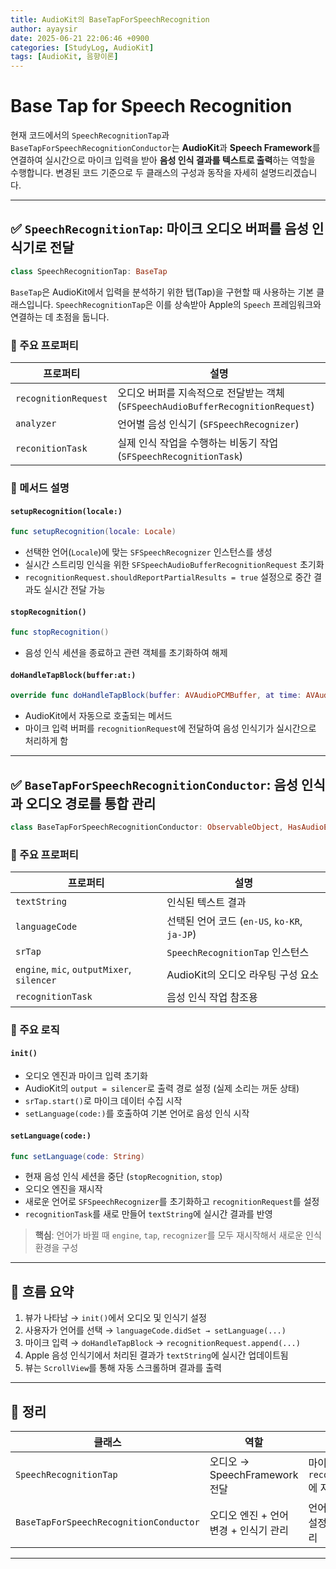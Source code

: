 ```yaml
---
title: AudioKit의 BaseTapForSpeechRecognition
author: ayaysir
date: 2025-06-21 22:06:46 +0900
categories: [StudyLog, AudioKit]
tags: [AudioKit, 음향이론]
---
```


# Base Tap for Speech Recognition

현재 코드에서의 `SpeechRecognitionTap`과 `BaseTapForSpeechRecognitionConductor`는 **AudioKit**과 **Speech Framework**를 연결하여 실시간으로 마이크 입력을 받아 **음성 인식 결과를 텍스트로 출력**하는 역할을 수행합니다.
변경된 코드 기준으로 두 클래스의 구성과 동작을 자세히 설명드리겠습니다.

---

## ✅ `SpeechRecognitionTap`: 마이크 오디오 버퍼를 음성 인식기로 전달

```swift
class SpeechRecognitionTap: BaseTap
```

`BaseTap`은 AudioKit에서 입력을 분석하기 위한 탭(Tap)을 구현할 때 사용하는 기본 클래스입니다. `SpeechRecognitionTap`은 이를 상속받아 Apple의 `Speech` 프레임워크와 연결하는 데 초점을 둡니다.

### 🔧 주요 프로퍼티

| 프로퍼티                 | 설명                                                              |
| -------------------- | --------------------------------------------------------------- |
| `recognitionRequest` | 오디오 버퍼를 지속적으로 전달받는 객체 (`SFSpeechAudioBufferRecognitionRequest`) |
| `analyzer`           | 언어별 음성 인식기 (`SFSpeechRecognizer`)                               |
| `reconitionTask`     | 실제 인식 작업을 수행하는 비동기 작업 (`SFSpeechRecognitionTask`)               |

### 🔨 메서드 설명

#### `setupRecognition(locale:)`

```swift
func setupRecognition(locale: Locale)
```

* 선택한 언어(`Locale`)에 맞는 `SFSpeechRecognizer` 인스턴스를 생성
* 실시간 스트리밍 인식을 위한 `SFSpeechAudioBufferRecognitionRequest` 초기화
* `recognitionRequest.shouldReportPartialResults = true` 설정으로 중간 결과도 실시간 전달 가능

#### `stopRecognition()`

```swift
func stopRecognition()
```

* 음성 인식 세션을 종료하고 관련 객체를 초기화하여 해제

#### `doHandleTapBlock(buffer:at:)`

```swift
override func doHandleTapBlock(buffer: AVAudioPCMBuffer, at time: AVAudioTime)
```

* AudioKit에서 자동으로 호출되는 메서드
* 마이크 입력 버퍼를 `recognitionRequest`에 전달하여 음성 인식기가 실시간으로 처리하게 함

---

## ✅ `BaseTapForSpeechRecognitionConductor`: 음성 인식과 오디오 경로를 통합 관리

```swift
class BaseTapForSpeechRecognitionConductor: ObservableObject, HasAudioEngine
```

### 🔧 주요 프로퍼티

| 프로퍼티                                       | 설명                                    |
| ------------------------------------------ | ------------------------------------- |
| `textString`                               | 인식된 텍스트 결과                            |
| `languageCode`                             | 선택된 언어 코드 (`en-US`, `ko-KR`, `ja-JP`) |
| `srTap`                                    | `SpeechRecognitionTap` 인스턴스           |
| `engine`, `mic`, `outputMixer`, `silencer` | AudioKit의 오디오 라우팅 구성 요소               |
| `recognitionTask`                          | 음성 인식 작업 참조용                          |

### 🔨 주요 로직

#### `init()`

* 오디오 엔진과 마이크 입력 초기화
* AudioKit의 `output = silencer`로 출력 경로 설정 (실제 소리는 꺼둔 상태)
* `srTap.start()`로 마이크 데이터 수집 시작
* `setLanguage(code:)`를 호출하여 기본 언어로 음성 인식 시작

#### `setLanguage(code:)`

```swift
func setLanguage(code: String)
```

* 현재 음성 인식 세션을 중단 (`stopRecognition`, `stop`)
* 오디오 엔진을 재시작
* 새로운 언어로 `SFSpeechRecognizer`를 초기화하고 `recognitionRequest`를 설정
* `recognitionTask`를 새로 만들어 `textString`에 실시간 결과를 반영

> **핵심**: 언어가 바뀔 때 `engine`, `tap`, `recognizer`를 모두 재시작해서 새로운 인식 환경을 구성

---

## 🧠 흐름 요약

1. 뷰가 나타남 → `init()`에서 오디오 및 인식기 설정
2. 사용자가 언어를 선택 → `languageCode.didSet → setLanguage(...)`
3. 마이크 입력 → `doHandleTapBlock` → `recognitionRequest.append(...)`
4. Apple 음성 인식기에서 처리된 결과가 `textString`에 실시간 업데이트됨
5. 뷰는 `ScrollView`를 통해 자동 스크롤하며 결과를 출력

---

## 📌 정리

| 클래스                                    | 역할                       | 핵심 기능                                  |
| -------------------------------------- | ------------------------ | -------------------------------------- |
| `SpeechRecognitionTap`                 | 오디오 → SpeechFramework 전달 | 마이크 입력 버퍼를 `recognitionRequest`에 지속 전달 |
| `BaseTapForSpeechRecognitionConductor` | 오디오 엔진 + 언어 변경 + 인식기 관리  | 언어 변경 시 자동 재설정, 실시간 결과 처리              |

---
